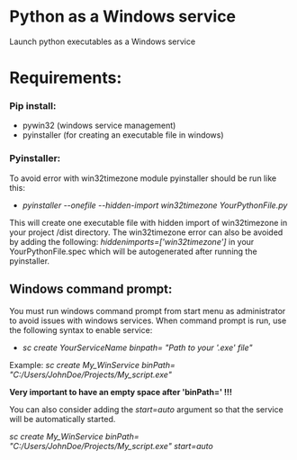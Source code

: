 # Python as a Windows service
Launch python executables as a Windows service

# Requirements:
### Pip install:
* pywin32 (windows service management)
* pyinstaller (for creating an executable file in windows)

### Pyinstaller:
To avoid error with win32timezone module pyinstaller should be run like this:

* *pyinstaller --onefile --hidden-import win32timezone YourPythonFile.py*

This will create one executable file with hidden import of win32timezone in your
project /dist directory. The win32timezone error can also be avoided by adding the following: *hiddenimports=['win32timezone']*
  in your YourPythonFile.spec which will be autogenerated after running the pyinstaller.

## Windows command prompt:
You must run windows command prompt from start menu as administrator to avoid issues with windows services.
When command prompt is run, use the following syntax to enable service:

* *sc create YourServiceName binpath= "Path to your '.exe' file"*

Example: *sc create My_WinService binPath= "C:/Users/JohnDoe/Projects/My_script.exe"*

__Very important to have an empty space after 'binPath=' !!!__

You can also consider adding the *start=auto* argument so that the service will be automatically started.

*sc create My_WinService binPath= "C:/Users/JohnDoe/Projects/My_script.exe" start=auto*
